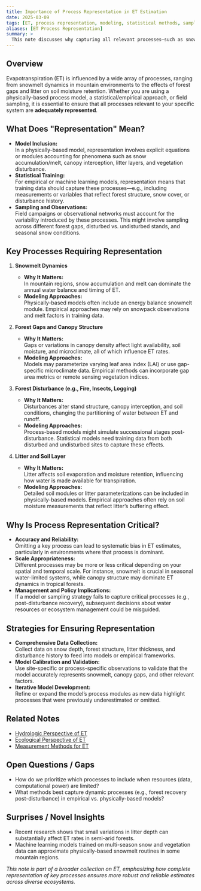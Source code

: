 ```yaml
---
title: Importance of Process Representation in ET Estimation
date: 2025-03-09
tags: [ET, process representation, modeling, statistical methods, sampling]
aliases: [ET Process Representation]
summary: >
  This note discusses why capturing all relevant processes—such as snowmelt, forest gaps, disturbances, and litter—is crucial for accurate ET estimates, and how these processes can be represented in models or empirical methods.
---
```

## Overview
Evapotranspiration (ET) is influenced by a wide array of processes, ranging from snowmelt dynamics in mountain environments to the effects of forest gaps and litter on soil moisture retention. Whether you are using a physically-based process model, a statistical/empirical approach, or field sampling, it is essential to ensure that all processes relevant to your specific system are **adequately represented**.

## What Does "Representation" Mean?
- **Model Inclusion:**  
  In a physically-based model, representation involves explicit equations or modules accounting for phenomena such as snow accumulation/melt, canopy interception, litter layers, and vegetation disturbance.
- **Statistical Training:**  
  For empirical or machine learning models, representation means that training data should capture these processes—e.g., including measurements or variables that reflect forest structure, snow cover, or disturbance history.
- **Sampling and Observations:**  
  Field campaigns or observational networks must account for the variability introduced by these processes. This might involve sampling across different forest gaps, disturbed vs. undisturbed stands, and seasonal snow conditions.

## Key Processes Requiring Representation

1. **Snowmelt Dynamics**  
   - **Why It Matters:**  
     In mountain regions, snow accumulation and melt can dominate the annual water balance and timing of ET.  
   - **Modeling Approaches:**  
     Physically-based models often include an energy balance snowmelt module. Empirical approaches may rely on snowpack observations and melt factors in training data.

2. **Forest Gaps and Canopy Structure**  
   - **Why It Matters:**  
     Gaps or variations in canopy density affect light availability, soil moisture, and microclimate, all of which influence ET rates.  
   - **Modeling Approaches:**  
     Models may parameterize varying leaf area index (LAI) or use gap-specific microclimate data. Empirical methods can incorporate gap area metrics or remote sensing vegetation indices.

3. **Forest Disturbance (e.g., Fire, Insects, Logging)**  
   - **Why It Matters:**  
     Disturbances alter stand structure, canopy interception, and soil conditions, changing the partitioning of water between ET and runoff.  
   - **Modeling Approaches:**  
     Process-based models might simulate successional stages post-disturbance. Statistical models need training data from both disturbed and undisturbed sites to capture these effects.

4. **Litter and Soil Layer**  
   - **Why It Matters:**  
     Litter affects soil evaporation and moisture retention, influencing how water is made available for transpiration.  
   - **Modeling Approaches:**  
     Detailed soil modules or litter parameterizations can be included in physically-based models. Empirical approaches often rely on soil moisture measurements that reflect litter’s buffering effect.

## Why Is Process Representation Critical?
- **Accuracy and Reliability:**  
  Omitting a key process can lead to systematic bias in ET estimates, particularly in environments where that process is dominant.
- **Scale Appropriateness:**  
  Different processes may be more or less critical depending on your spatial and temporal scale. For instance, snowmelt is crucial in seasonal water-limited systems, while canopy structure may dominate ET dynamics in tropical forests.
- **Management and Policy Implications:**  
  If a model or sampling strategy fails to capture critical processes (e.g., post-disturbance recovery), subsequent decisions about water resources or ecosystem management could be misguided.

## Strategies for Ensuring Representation
- **Comprehensive Data Collection:**  
  Collect data on snow depth, forest structure, litter thickness, and disturbance history to feed into models or empirical frameworks.
- **Model Calibration and Validation:**  
  Use site-specific or process-specific observations to validate that the model accurately represents snowmelt, canopy gaps, and other relevant factors.
- **Iterative Model Development:**  
  Refine or expand the model’s process modules as new data highlight processes that were previously underestimated or omitted.

## Related Notes
- [Hydrologic Perspective of ET](Hydrologic_Perspective_of_ET.md)
- [Ecological Perspective of ET](Ecological_Perspective_of_ET.md)
- [Measurement Methods for ET](Measurement_Methods_for_ET.md)

## Open Questions / Gaps
- How do we prioritize which processes to include when resources (data, computational power) are limited?
- What methods best capture dynamic processes (e.g., forest recovery post-disturbance) in empirical vs. physically-based models?

## Surprises / Novel Insights
- Recent research shows that small variations in litter depth can substantially affect ET rates in semi-arid forests.
- Machine learning models trained on multi-season snow and vegetation data can approximate physically-based snowmelt routines in some mountain regions.

*This note is part of a broader collection on ET, emphasizing how complete representation of key processes ensures more robust and reliable estimates across diverse ecosystems.*
